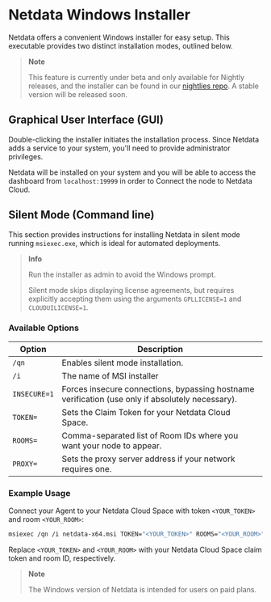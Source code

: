 # Netdata Windows Installer

Netdata offers a convenient Windows installer for easy setup. This executable provides two distinct installation modes, outlined below.

> **Note**
>
> This feature is currently under beta and only available for Nightly releases, and the installer can be found in our [nightlies repo](https://github.com/netdata/netdata-nightlies). A stable version will be released soon.

## Graphical User Interface (GUI)

Double-clicking the installer initiates the installation process. Since Netdata adds a service to your system, you'll need to provide administrator privileges.

Netdata will be installed on your system and you will be able to access the dashboard from `localhost:19999` in order to Connect the node to Netdata Cloud.

## Silent Mode (Command line)

This section provides instructions for installing Netdata in silent mode running `msiexec.exe`, which is ideal for automated deployments.

> **Info**
>
> Run the installer as admin to avoid the Windows prompt.
>
> Silent mode skips displaying license agreements, but requires explicitly accepting them using the arguments `GPLLICENSE=1` and `CLOUDUILICENSE=1`.

### Available Options

| Option              | Description                                                                                      |
|---------------------|--------------------------------------------------------------------------------------------------|
| `/qn`               | Enables silent mode installation.                                                                |
| `/i`                | The name of MSI installer                                                                        |
| `INSECURE=1`        | Forces insecure connections, bypassing hostname verification (use only if absolutely necessary). |
| `TOKEN=`            | Sets the Claim Token for your Netdata Cloud Space.                                               |
| `ROOMS=`            | Comma-separated list of Room IDs where you want your node to appear.                             |
| `PROXY=`            | Sets the proxy server address if your network requires one.                                      |

### Example Usage

Connect your Agent to your Netdata Cloud Space with token `<YOUR_TOKEN>` and room `<YOUR_ROOM>`:

```bash
msiexec /qn /i netdata-x64.msi TOKEN="<YOUR_TOKEN>" ROOMS="<YOUR_ROOM>"
```

Replace `<YOUR_TOKEN>` and `<YOUR_ROOM>` with your Netdata Cloud Space claim token and room ID, respectively.

> **Note**
>
> The Windows version of Netdata is intended for users on paid plans.

